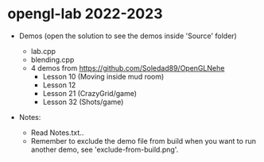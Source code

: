 # opengl-lab 2022-2023

- Demos (open the solution to see the demos inside 'Source' folder)
    - lab.cpp
    - blending.cpp
    - 4 demos from https://github.com/Soledad89/OpenGLNehe
        - Lesson 10 (Moving inside mud room)
        - Lesson 12
        - Lesson 21 (CrazyGrid/game)
        - Lesson 32 (Shots/game)

- Notes: 
    - Read Notes.txt..
    - Remember to exclude the demo file from build when you want to run another demo, see 'exclude-from-build.png'.

